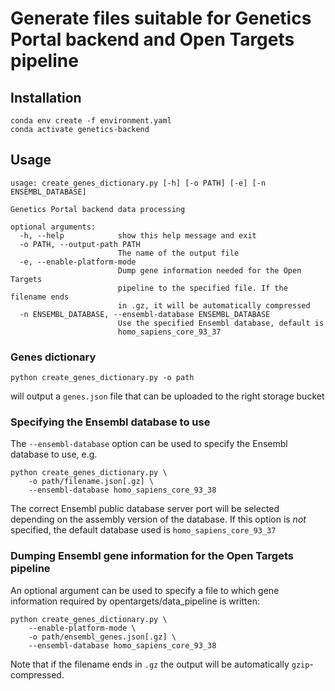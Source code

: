 # Generate files suitable for Genetics Portal backend and Open Targets pipeline

## Installation

```
conda env create -f environment.yaml
conda activate genetics-backend
```

## Usage

```
usage: create_genes_dictionary.py [-h] [-o PATH] [-e] [-n ENSEMBL_DATABASE]

Genetics Portal backend data processing

optional arguments:
  -h, --help            show this help message and exit
  -o PATH, --output-path PATH
                        The name of the output file
  -e, --enable-platform-mode
                        Dump gene information needed for the Open Targets
                        pipeline to the specified file. If the filename ends
                        in .gz, it will be automatically compressed
  -n ENSEMBL_DATABASE, --ensembl-database ENSEMBL_DATABASE
                        Use the specified Ensembl database, default is
                        homo_sapiens_core_93_37
```

### Genes dictionary

```
python create_genes_dictionary.py -o path
```

will output a `genes.json` file that can be uploaded to the right storage bucket

### Specifying the Ensembl database to use

The `--ensembl-database` option can be used to specify the Ensembl database to use, e.g.

```
python create_genes_dictionary.py \
    -o path/filename.json[.gz] \
    --ensembl-database homo_sapiens_core_93_38
```

The correct Ensembl public database server port will be selected depending on the assembly version of the database.
If this option is _not_ specified, the default database used is `homo_sapiens_core_93_37`

### Dumping Ensembl gene information for the Open Targets pipeline

An optional argument can be used to specify a file to which gene information required by opentargets/data_pipeline is written:

```
python create_genes_dictionary.py \
    --enable-platform-mode \
    -o path/ensembl_genes.json[.gz] \
    --ensembl-database homo_sapiens_core_93_38
```

Note that if the filename ends in `.gz` the output will be automatically `gzip`-compressed.

